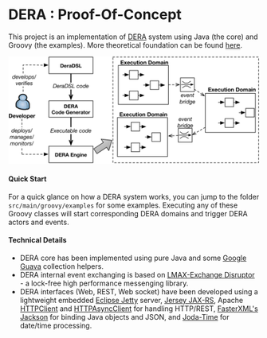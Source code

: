 # DERA : Proof-Of-Concept

This project is an implementation of [DERA](DERA-theoretical-part.md) system using Java (the core) and Groovy (the examples). More theoretical foundation can be found [here](DERA-theoretical-part.md).

![](DevelopmentToolchain.png)

#### Quick Start

For a quick glance on how a DERA system works, you can jump to the folder `src/main/groovy/examples` for some examples. Executing any of these Groovy classes will start corresponding DERA domains and trigger DERA actors and events.

#### Technical Details

* DERA core has been implemented using pure Java and some [Google Guava](https://github.com/google/guava) collection helpers. 
* DERA internal event exchanging is based on [LMAX-Exchange Disruptor](https://github.com/LMAX-Exchange/disruptor) - a lock-free high performance messenging library.
* DERA interfaces (Web, REST, Web socket) have been developed using a lightweight embedded [Eclipse Jetty](https://www.eclipse.org/jetty/) server, [Jersey JAX-RS](https://jersey.github.io), Apache [HTTPClient](https://hc.apache.org/httpcomponents-client-4.5.x/index.html) and [HTTPAsyncClient](https://hc.apache.org/httpcomponents-asyncclient-ga/index.html) for handling HTTP/REST, [FasterXML's Jackson](https://github.com/FasterXML/jackson) for binding Java objects and JSON, and [Joda-Time](http://www.joda.org/joda-time) for date/time processing.

